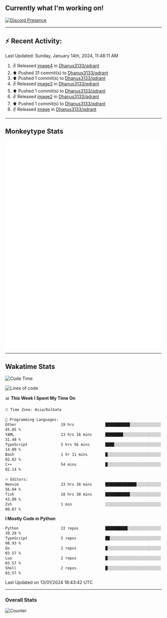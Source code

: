 ## Currently what I'm working on!
[![Discord Presence](https://lanyard.cnrad.dev/api/534981034400284712)](https://discord.com/users/534981034400284712)

---

## :zap: Recent Activity:
<!--RECENT_ACTIVITY:last_update-->
Last Updated: Sunday, January 14th, 2024, 11:48:11 AM
<!--RECENT_ACTIVITY:last_update_end-->
<!--RECENT_ACTIVITY:start-->
1. ✌️ Released [image4](https://github.com/Dhanus3133/qdrant/releases/tag/image4) in [Dhanus3133/qdrant](https://github.com/Dhanus3133/qdrant)<br>
2. ⬆️ Pushed 31 commit(s) to [Dhanus3133/qdrant](https://github.com/Dhanus3133/qdrant)<br>
3. ⬆️ Pushed 1 commit(s) to [Dhanus3133/qdrant](https://github.com/Dhanus3133/qdrant)<br>
4. ✌️ Released [image3](https://github.com/Dhanus3133/qdrant/releases/tag/image3) in [Dhanus3133/qdrant](https://github.com/Dhanus3133/qdrant)<br>
5. ⬆️ Pushed 1 commit(s) to [Dhanus3133/qdrant](https://github.com/Dhanus3133/qdrant)<br>
6. ✌️ Released [image2](https://github.com/Dhanus3133/qdrant/releases/tag/image2) in [Dhanus3133/qdrant](https://github.com/Dhanus3133/qdrant)<br>
7. ⬆️ Pushed 1 commit(s) to [Dhanus3133/qdrant](https://github.com/Dhanus3133/qdrant)<br>
8. ✌️ Released [image](https://github.com/Dhanus3133/qdrant/releases/tag/image) in [Dhanus3133/qdrant](https://github.com/Dhanus3133/qdrant)<br>
<!--RECENT_ACTIVITY:end-->

---

## Monkeytype Stats
<a href="https://monkeytype.com/profile/dhanus">
  <img src="https://raw.githubusercontent.com/Dhanus3133/Dhanus3133/monkeytype/monkeytype-pb.svg" alt="Monkeytype Profile" />
</a>

---

## Wakatime Stats
<!--START_SECTION:waka-->
![Code Time](http://img.shields.io/badge/Code%20Time-1%2C577%20hrs%204%20mins-blue)

![Lines of code](https://img.shields.io/badge/From%20Hello%20World%20I%27ve%20Written-4.8%20million%20lines%20of%20code-blue)

📊 **This Week I Spent My Time On** 

```text
🕑︎ Time Zone: Asia/Kolkata

💬 Programming Languages: 
Other                    19 hrs              ███████████░░░░░░░░░░░░░░   45.05 % 
YAML                     13 hrs 16 mins      ████████░░░░░░░░░░░░░░░░░   31.48 % 
TypeScript               5 hrs 56 mins       ████░░░░░░░░░░░░░░░░░░░░░   14.09 % 
Bash                     1 hr 11 mins        █░░░░░░░░░░░░░░░░░░░░░░░░   02.82 % 
C++                      54 mins             █░░░░░░░░░░░░░░░░░░░░░░░░   02.14 % 

🔥 Editors: 
Neovim                   23 hrs 38 mins      ██████████████░░░░░░░░░░░   56.04 % 
fish                     18 hrs 30 mins      ███████████░░░░░░░░░░░░░░   43.89 % 
Zsh                      1 min               ░░░░░░░░░░░░░░░░░░░░░░░░░   00.07 % 
```

**I Mostly Code in Python** 

```text
Python                   22 repos            ██████████░░░░░░░░░░░░░░░   39.29 % 
TypeScript               5 repos             ██░░░░░░░░░░░░░░░░░░░░░░░   08.93 % 
Go                       2 repos             █░░░░░░░░░░░░░░░░░░░░░░░░   03.57 % 
Lua                      2 repos             █░░░░░░░░░░░░░░░░░░░░░░░░   03.57 % 
Shell                    2 repos             █░░░░░░░░░░░░░░░░░░░░░░░░   03.57 % 
```




 Last Updated on 13/01/2024 18:43:42 UTC
<!--END_SECTION:waka-->
---

### Overall Stats

<img src="https://moe-counter.glitch.me/get/@Dhanus3133?theme=asoul" alt="Counter" />
